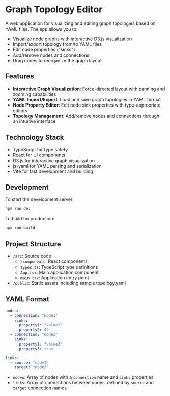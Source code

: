 # Graph Topology Editor

A web application for visualizing and editing graph topologies based on YAML files. The app allows you to:

- Visualize node graphs with interactive D3.js visualization
- Import/export topology from/to YAML files
- Edit node properties ("sinks")
- Add/remove nodes and connections
- Drag nodes to reorganize the graph layout

## Features

- **Interactive Graph Visualization**: Force-directed layout with panning and zooming capabilities
- **YAML Import/Export**: Load and save graph topologies in YAML format
- **Node Property Editor**: Edit node sink properties with type-appropriate editors
- **Topology Management**: Add/remove nodes and connections through an intuitive interface

## Technology Stack

- TypeScript for type safety
- React for UI components
- D3.js for interactive graph visualization
- js-yaml for YAML parsing and serialization
- Vite for fast development and building

## Development

To start the development server:

```bash
npm run dev
```

To build for production:

```bash
npm run build
```

## Project Structure

- `/src`: Source code
  - `/components`: React components
  - `types.ts`: TypeScript type definitions
  - `App.tsx`: Main application component
  - `main.tsx`: Application entry point
- `/public`: Static assets including sample topology.yaml

## YAML Format

```yaml
nodes:
  - connection: "node1"
    sinks:
      property1: "value1"
      property2: 42
  - connection: "node2"
    sinks:
      property1: "value2"
      property3: true

links:
  - source: "node1"
    target: "node2"
```

- `nodes`: Array of nodes with a `connection` name and `sinks` properties
- `links`: Array of connections between nodes, defined by `source` and `target` connection names